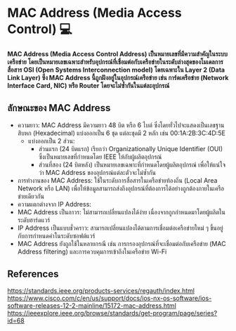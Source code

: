 # MAC Address (Media Access Control) 💻

#### MAC Address (Media Access Control Address) เป็นหมายเลขที่มีความสำคัญในระบบเครือข่าย โดยเป็นหมายเลขเฉพาะสำหรับอุปกรณ์ที่เชื่อมต่อกับเครือข่ายในระดับล่างสุดของโมเดลการสื่อสาร OSI (Open Systems Interconnection model) โดยเฉพาะใน Layer 2 (Data Link Layer) ซึ่ง MAC Address นี้ถูกฝังอยู่ในอุปกรณ์เครือข่าย เช่น การ์ดเครือข่าย (Network Interface Card, NIC) หรือ Router โดยจะไม่ซ้ำกันในแต่ละอุปกรณ์

## ลักษณะของ MAC Address
- ความยาว: MAC Address มีความยาว 48 บิต หรือ 6 ไบต์ ซึ่งโดยทั่วไปจะแสดงเป็นเลขฐานสิบหก (Hexadecimal) แบ่งออกเป็น 6 ชุด แต่ละชุดมี 2 หลัก เช่น 00:1A:2B:3C:4D:5E
  - แบ่งออกเป็น 2 ส่วน:
    - ส่วนแรก (24 บิตแรก) เรียกว่า Organizationally Unique Identifier (OUI) ซึ่งเป็นหมายเลขที่กำหนดโดย IEEE ให้กับผู้ผลิตอุปกรณ์
    - ส่วนที่สอง (24 บิตหลัง) เป็นหมายเลขเฉพาะที่กำหนดโดยผู้ผลิตอุปกรณ์ เพื่อให้แน่ใจว่า MAC Address ของอุปกรณ์แต่ละตัวจะไม่ซ้ำกัน
- การทำงานของ MAC Address: ใช้ในระดับการสื่อสารในเครือข่ายท้องถิ่น (Local Area Network หรือ LAN) เพื่อให้ข้อมูลสามารถส่งถึงอุปกรณ์ที่ต้องการได้อย่างถูกต้องภายในเครือข่ายเดียวกัน
- ความแตกต่างจาก IP Address:
- MAC Address เป็นถาวร: ไม่สามารถเปลี่ยนแปลงได้ง่าย เนื่องจากถูกกำหนดมาโดยผู้ผลิตในระดับฮาร์ดแวร์
- IP Address เป็นแบบชั่วคราว: สามารถเปลี่ยนแปลงได้ตามการเชื่อมต่อเครือข่ายใหม่ ๆ ขึ้นอยู่กับการกำหนดค่าในระดับซอฟต์แวร์
- MAC Address ยังถูกใช้ในหลายกรณี เช่น การกรองอุปกรณ์ที่จะเชื่อมต่อกับเครือข่าย (MAC Address filtering) และการควบคุมการเข้าถึงในเครือข่าย Wi-Fi

## References
https://standards.ieee.org/products-services/regauth/index.html
https://www.cisco.com/c/en/us/support/docs/ios-nx-os-software/ios-software-releases-12-2-mainline/15172-mac-address.html
https://ieeexplore.ieee.org/browse/standards/get-program/page/series?id=68
